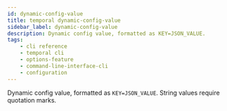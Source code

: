 ```yaml
---
id: dynamic-config-value
title: temporal dynamic-config-value
sidebar_label: dynamic-config-value
description: Dynamic config value, formatted as KEY=JSON_VALUE.
tags: 
    - cli reference
    - temporal cli
    - options-feature
    - command-line-interface-cli
    - configuration
---
```


Dynamic config value, formatted as `KEY=JSON_VALUE`.
String values require quotation marks.
